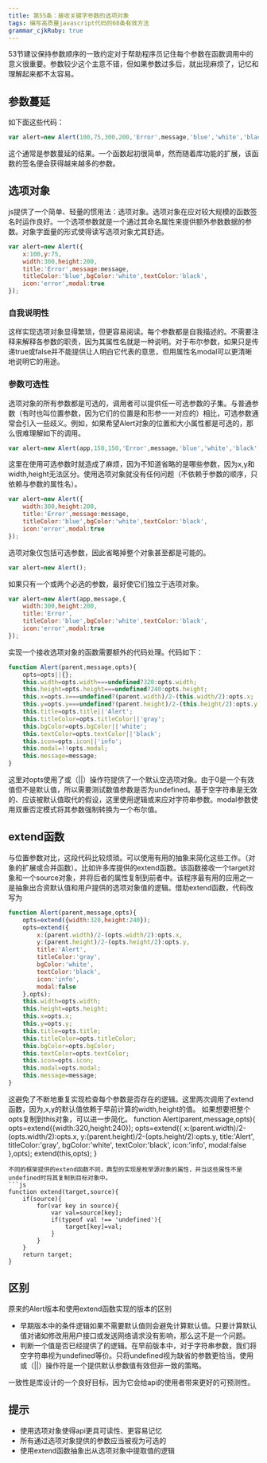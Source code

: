```yaml
---
title: 第55条：接收关键字参数的选项对象
tags: 编写高质量javascript代码的68条有效方法
grammar_cjkRuby: true
---
```

53节建议保持参数顺序的一致约定对于帮助程序员记住每个参数在函数调用中的意义很重要。参数较少这个主意不错，但如果参数过多后，就出现麻烦了，记忆和理解起来都不太容易。
## 参数蔓延
如下面这些代码：
```js
var alert=new Alert(100,75,300,200,'Error',message,'blue','white','black','error',true);
```
这个通常是参数蔓延的结果。一个函数起初很简单，然而随着库功能的扩展，该函数的签名便会获得越来越多的参数。
## 选项对象
js提供了一个简单、轻量的惯用法：选项对象。选项对象在应对较大规模的函数签名时运作良好。一个选项参数就是一个通过其命名属性来提供额外参数数据的参数。对象字面量的形式使得读写选项对象尤其舒适。
```js
var alert=new Alert({
    x:100,y:75,
    width:300,height:200,
    title:'Error',message:message,
    titleColor:'blue',bgColor:'white',textColor:'black',
    icon:'error',modal:true
});
```
### 自我说明性
这样实现选项对象显得繁琐，但更容易阅读。每个参数都是自我描述的。不需要注释来解释各参数的职责，因为其属性名就是一种说明。对于布尔参数，如果只是传递true或false并不能提供让人明白它代表的意思，但用属性名modal可以更清晰地说明它的用途。
### 参数可选性
选项对象的所有参数都是可选的，调用者可以提供任一可选参数的子集。与普通参数（有时也叫位置参数，因为它们的位置是和形参一一对应的）相比，可选参数通常会引入一些歧义。例如，如果希望Alert对象的位置和大小属性都是可选的，那么很难理解如下的调用。
```js
var alert=new Alert(app,150,150,'Error',message,'blue','white','black','error',true);
```
这里在使用可选参数时就造成了麻烦，因为不知道省略的是哪些参数，因为x,y和width,height无法区分。使用选项对象就没有任何问题（不依赖于参数的顺序，只依赖与参数的属性名）。
```js
var alert=new Alert({
    width:300,height:200,
    title:'Error',message:message,
    titleColor:'blue',bgColor:'white',textColor:'black',
    icon:'error',modal:true
});
```
选项对象仅包括可选参数，因此省略掉整个对象甚至都是可能的。
```js
var alert=new Alert();
```
如果只有一个或两个必选的参数，最好使它们独立于选项对象。
```js
var alert=new Alert(app,message,{
    width:300,height:200,
    title:'Error',
    titleColor:'blue',bgColor:'white',textColor:'black',
    icon:'error',modal:true
});
```
实现一个接收选项对象的函数需要额外的代码处理。代码如下：
```js
function Alert(parent,message,opts){
    opts=opts||{};
    this.width=opts.width===undefined?320:opts.width;
    this.height=opts.height===undefined?240:opts.height;
    this.x=opts.x===undefined?(parent.width)/2-(this.width/2):opts.x;
    this.y=opts.y===undefined?(parent.height)/2-(this.height/2):opts.y;
    this.title=opts.title||'Alert';
    this.titleColor=opts.titleColor||'gray';
    this.bgColor=opts.bgColor||'white';
    this.textColor=opts.textColor||'black';
    this.icon=opts.icon||'info';
    this.modal=!!opts.modal;
    this.message=message;
}
```
这里对opts使用了或（||）操作符提供了一个默认空选项对象。由于0是一个有效值但不是默认值，所以需要测试数值参数是否为undefined。基于空字符串是无效的、应该被默认值取代的假设，这里使用逻辑或来应对字符串参数。modal参数使用双重否定模式将其参数强制转换为一个布尔值。
## extend函数
与位置参数对比，这段代码比较烦琐。可以使用有用的抽象来简化这些工作。（对象的扩展或合并函数）。比如许多库提供的extend函数。该函数接收一个target对象和一个source对象，并将后者的属性复制到前者中。该程序最有用的应用之一是抽象出合资默认值和用户提供的选项对象值的逻辑。借助extend函数，代码改写为
```js
function Alert(parent,message,opts){
    opts=extend({width:320,height:240});
    opts=extend({
        x:(parent.width)/2-(opts.width/2):opts.x,
        y:(parent.height)/2-(opts.height/2):opts.y,
        title:'Alert',
        titleColor:'gray',
        bgColor:'white',
        textColor:'black',
        icon:'info',
        modal:false
    },opts);
    this.width=opts.width;
    this.height=opts.height;
    this.x=opts.x;
    this.y=opts.y;
    this.title=opts.title;
    this.titleColor=opts.titleColor;
    this.bgColor=opts.bgColor;
    this.textColor=opts.textColor;
    this.icon=opts.icon;
    this.modal=opts.modal;
    this.message=message;
}
```
这避免了不断地重复实现检查每个参数是否存在的逻辑。这里两次调用了extend函数，因为,x,y的默认值依赖于早前计算的width,height的值。
如果想要把整个opts复制到this对象，可以进一步简化。
function Alert(parent,message,opts){
    opts=extend({width:320,height:240});
    opts=extend({
        x:(parent.width)/2-(opts.width/2):opts.x,
        y:(parent.height)/2-(opts.height/2):opts.y,
        title:'Alert',
        titleColor:'gray',
        bgColor:'white',
        textColor:'black',
        icon:'info',
        modal:false
    },opts);
    extend(this,opts);
}
```
不同的框架提供的extend函数不同，典型的实现是枚举源对象的属性，并当这些属性不是undefined时将其复制到目标对象中。
```js
function extend(target,source){
    if(source){
        for(var key in source){
            var val=source[key];
            if(typeof val !== 'undefined'){
                target[key]=val;
            }
        }
    }
    return target;
}
```
## 区别
原来的Alert版本和使用extend函数实现的版本的区别
- 早期版本中的条件逻辑如果不需要默认值则会避免计算默认值。只要计算默认值对诸如修改用用户接口或发送网络请求没有影响，那么这不是一个问题。
- 判断一个值是否已经提供了的逻辑。在早前版本中，对于字符串参数，我们将空字符串视为undefined等价。只将undefined视为缺省的参数更恰当。使用或（||）操作符是一个提供默认参数值有效但非一致的策略。

一致性是库设计的一个良好目标，因为它会给api的使用者带来更好的可预测性。

## 提示
- 使用选项对象使得api更具可读性、更容易记忆
- 所有通过选项对象提供的参数应当被视为可选的
- 使用extend函数抽象出从选项对象中提取值的逻辑



